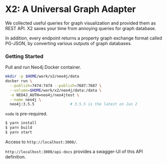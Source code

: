 # X2: A Universal Graph Adapter

We collected useful queries for graph visualization and provided them as REST API. X2 saves your time from annoying queries for graph database.

In addition, every endpoint returns a property graph exchange format called PG-JSON, by converting various outputs of graph databases.

### Getting Started

Pull and run Neo4j Docker container.

```bash
mkdir -p $HOME/work/x2/neo4j/data
docker run \
  --publish=7474:7474 --publish=7687:7687 \
  --volume=$HOME/work/x2/neo4j/data:/data \
  -e NEO4J_AUTH=neo4j/neo4jtest \
  --name neo4j \
  neo4j:3.5.5                # 3.5.5 is the latest on Jun 2
```

`node` is pre-required.

```bash
$ yarn install
$ yarn build
$ yarn start
```

Access to `http://localhost:3000/`.

`http://localhost:3000/api-docs` provides a swagger-UI of this API definition.

